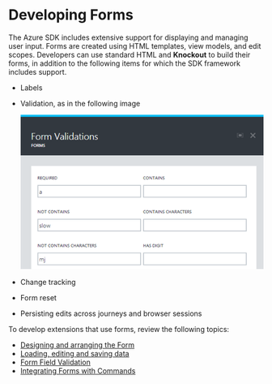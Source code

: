 <a name="developing-forms"></a>
# Developing Forms

The Azure SDK includes extensive support for displaying and managing user input. Forms are created using HTML templates, view models, and edit scopes. Developers can use standard HTML and **Knockout** to build their forms, in addition to the following items for which  the SDK framework includes support.

  * Labels
  * Validation, as in the following image

    ![alt-text](../media/portalfx-forms/forms.png "Forms Example") 
  * Change tracking
  * Form reset
  * Persisting edits across journeys and browser sessions
 
To develop extensions that use forms, review the following topics:

* [Designing and arranging the Form](portalfx-forms-sections.md)
* [Loading, editing and saving data](portalfx-forms-construction.md)
* [Form Field Validation](portalfx-forms-field-validation.md)
* [Integrating Forms with Commands](portalfx-forms-integrating-with-commands.md)

